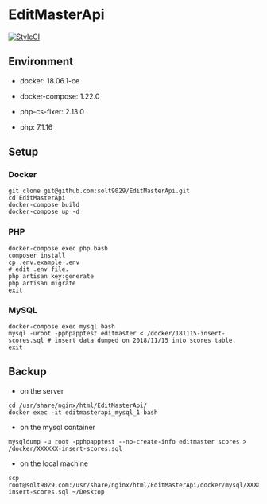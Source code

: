 # EditMasterApi

[![StyleCI](https://github.styleci.io/repos/148159653/shield?branch=master)](https://github.styleci.io/repos/148159653)

## Environment

- docker: 18.06.1-ce

- docker-compose: 1.22.0

- php-cs-fixer: 2.13.0

- php: 7.1.16

## Setup
### Docker

```
git clone git@github.com:solt9029/EditMasterApi.git
cd EditMasterApi
docker-compose build
docker-compose up -d
```

### PHP

```
docker-compose exec php bash
composer install
cp .env.example .env
# edit .env file.
php artisan key:generate
php artisan migrate
exit
```

### MySQL

```
docker-compose exec mysql bash
mysql -uroot -pphpapptest editmaster < /docker/181115-insert-scores.sql # insert data dumped on 2018/11/15 into scores table.
exit
```

## Backup

- on the server

```
cd /usr/share/nginx/html/EditMasterApi/
docker exec -it editmasterapi_mysql_1 bash
```

- on the mysql container

```
mysqldump -u root -pphpapptest --no-create-info editmaster scores > /docker/XXXXXX-insert-scores.sql
```

- on the local machine

```
scp root@solt9029.com:/usr/share/nginx/html/EditMasterApi/docker/mysql/XXXXXX-insert-scores.sql ~/Desktop
```
